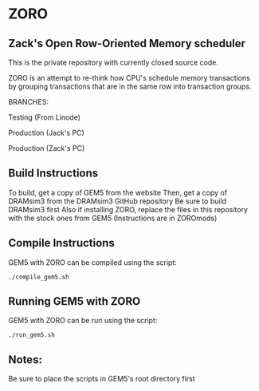 # ZORO
## Zack's Open Row-Oriented Memory scheduler

This is the private repository with currently closed source code.

ZORO is an attempt to re-think how CPU's schedule memory transactions by grouping transactions that are in the same row into transaction groups.

BRANCHES:

Testing (From Linode)

Production (Jack's PC)

Production (Zack's PC)


## Build Instructions

To build, get a copy of GEM5 from the website
Then, get a copy of DRAMsim3 from the DRAMsim3 GitHub repository
Be sure to build DRAMsim3 first
Also if installing ZORO, replace the files in this repository with the stock ones from GEM5
(Instructions are in ZOROmods)

## Compile Instructions

GEM5 with ZORO can be compiled using the script:

`` ./compile_gem5.sh ``

## Running GEM5 with ZORO
GEM5 with ZORO can be run using the script:

``./run_gem5.sh``


## Notes:

Be sure to place the scripts in GEM5's root directory first
